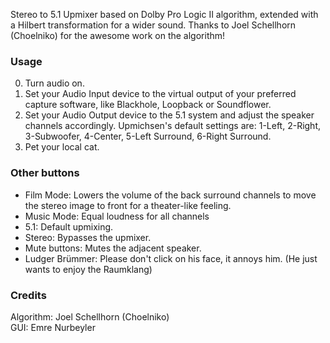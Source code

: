 Stereo to 5.1 Upmixer based on Dolby Pro Logic II algorithm, extended with a Hilbert transformation for a wider sound. Thanks to Joel Schellhorn (Choelniko) for the awesome work on the algorithm!

### Usage
0. Turn audio on.
1. Set your Audio Input device to the virtual output of your preferred capture software, like Blackhole, Loopback or Soundflower.
2. Set your Audio Output device to the 5.1 system and adjust the speaker channels accordingly. Upmichsen's default settings are: 1-Left, 2-Right, 3-Subwoofer, 4-Center, 5-Left Surround, 6-Right Surround.
3. Pet your local cat.

### Other buttons
* Film Mode: Lowers the volume of the back surround channels to move the stereo image to front for a theater-like feeling.
* Music Mode: Equal loudness for all channels
* 5.1: Default upmixing.
* Stereo: Bypasses the upmixer.
* Mute buttons: Mutes the adjacent speaker.
* Ludger Brümmer: Please don't click on his face, it annoys him. (He just wants to enjoy the Raumklang)

### Credits
Algorithm: Joel Schellhorn (Choelniko)\
GUI: Emre Nurbeyler